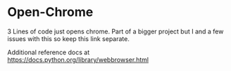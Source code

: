 # Open-Chrome
3 Lines of code just  opens chrome.  Part of a bigger project but I and a few issues with this so keep this link separate.

Additional reference docs at https://docs.python.org/library/webbrowser.html
